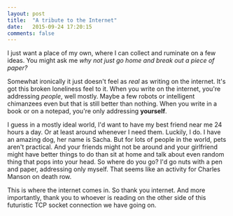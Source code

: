 ```yaml
---
layout: post
title:  "A tribute to the Internet"
date:   2015-09-24 17:20:15
comments: false
---
```


I just want a place of my own, where I can collect and ruminate on a few ideas. You might ask me _why not just go home and break out a piece of paper?_ 

Somewhat ironically it just doesn't feel as _real_ as writing on the internet. It's got this broken loneliness feel to it. When you write on the internet, you're addressing _people_, well mostly. Maybe a few robots or intelligent chimanzees even but that is still better than nothing. When you write in a book or on a notepad, you're only addressing **yourself**. 

I guess in a mostly ideal world, I'd want to have my best friend near me 24 hours a day. Or at least around whenever I need them. Luckily, I do. I have an amazing dog, her name is Sacha. But for lots of people in the world, pets aren't practical. And your friends might not be around and your girlfriend might have better things to do than sit at home and talk about even random thing that pops into your head. So where do you go? I'd go nuts with a pen and paper, addressing only myself. That seems like an activity for Charles Manson on death row. 

This is where the internet comes in. So thank you internet. And more importantly, thank you to whoever is reading on the other side of this futuristic TCP socket connection we have going on. 

